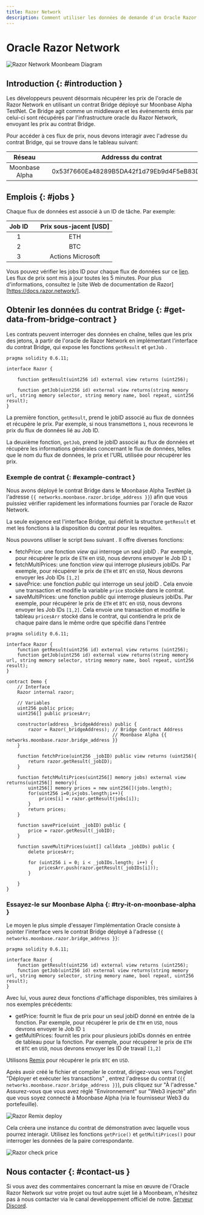 ```yaml
---
title: Razor Network
description: Comment utiliser les données de demande d'un Oracle Razor Network dans votre DApp Ethereum Moonbeam à l'aide de contrats intelligents
---
```

# Oracle Razor Network

![Razor Network Moonbeam Diagram](/images/razor/razor-banner.png)

## Introduction {: #introduction } 

Les développeurs peuvent désormais récupérer les prix de l'oracle de Razor Network en utilisant un contrat Bridge déployé sur Moonbase Alpha TestNet. Ce Bridge agit comme un middleware et les événements émis par celui-ci sont récupérés par l'infrastructure oracle du Razor Network, envoyant les prix au contrat Bridge.

Pour accéder à ces flux de prix, nous devons interagir avec l'adresse du contrat Bridge, qui se trouve dans le tableau suivant:

|     Réseau    | |         Addresss du contrat        |
|:--------------:|-|:------------------------------------------:|
| Moonbase Alpha | | 0x53f7660Ea48289B5DA42f1d79Eb9d4F5eB83D3BE |

## Emplois {: #jobs } 

Chaque flux de données est associé à un ID de tâche. Par exemple:

|    Job ID    | |    Prix sous-jacent [USD]  |
|:------------:|-|:--------------------------:|
|       1      | |            ETH             |
|       2      | |            BTC             |
|       3      | |      Actions Microsoft      |

Vous pouvez vérifier les jobs ID pour chaque flux de données sur ce [lien](https://razorscan.io/#/custom). Les flux de prix sont mis à jour toutes les 5 minutes. Pour plus d'informations, consultez le [site Web de documentation de Razor][https://docs.razor.network/].

## Obtenir les données du contrat Bridge {: #get-data-from-bridge-contract } 

Les contrats peuvent interroger des données en chaîne, telles que les prix des jetons, à partir de l'oracle de Razor Network en implémentant l'interface du contrat Bridge, qui expose les fonctions `getResult` et `getJob` .

```solidity
pragma solidity 0.6.11;

interface Razor {
    
    function getResult(uint256 id) external view returns (uint256);
    
    function getJob(uint256 id) external view returns(string memory url, string memory selector, string memory name, bool repeat, uint256 result);
}
```

La première fonction, `getResult`, prend le jobID  associé au flux de données et récupère le prix. Par exemple, si nous transmettons `1`, nous recevrons le prix du flux de données lié au Job ID.

La deuxième fonction, `getJob`, prend le jobID associé au flux de données et récupère les informations générales concernant le flux de données, telles que le nom du flux de données, le prix et l'URL utilisée pour récupérer les prix.

### Exemple de contrat {: #example-contract } 

Nous avons déployé le contrat Bridge dans le Moonbase Alpha TestNet (à l'adresse `{{ networks.moonbase.razor.bridge_address }}`) afin que vous puissiez vérifier rapidement les informations fournies par l'oracle de Razor Network. 

La seule exigence est l'interface Bridge, qui définit la structure `getResult` et met les fonctions à la disposition du contrat pour les requêtes.


Nous pouvons utiliser le script `Demo` suivant . Il offre diverses fonctions:

 - fetchPrice: une fonction _view_ qui interroge un seul jobID . Par exemple, pour récupérer le prix de `ETH` en `USD`, nous devrons envoyer le Job ID `1`
 - fetchMultiPrices: une fonction _view_ qui interroge plusieurs jobIDs. Par exemple, pour récupérer le prix de `ETH` et `BTC` en `USD`, Nous devrons envoyer les Job IDs `[1,2]`
 - savePrice: une fonction _public_ qui interroge un seul jobID . Cela envoie une transaction et modifie la variable `price` stockée dans le contrat.
 - saveMultiPrices: une fonction _public_ qui interroge plusieurs jobIDs. Par exemple, pour récupérer le prix de `ETH` et `BTC` en `USD`, nous devrons envoyer les Job IDs `[1,2]`. Cela envoie une transaction et modifie le tableau `pricesArr` stocké dans le contrat, qui contiendra le prix de chaque paire dans le même ordre que spécifié dans l'entrée

```solidity
pragma solidity 0.6.11;

interface Razor {
    function getResult(uint256 id) external view returns (uint256);
    function getJob(uint256 id) external view returns(string memory url, string memory selector, string memory name, bool repeat, uint256 result);
}

contract Demo {
    // Interface
    Razor internal razor;
    
    // Variables
    uint256 public price;
    uint256[] public pricesArr;

    constructor(address _bridgeAddress) public {
        razor = Razor(_bridgeAddress); // Bridge Contract Address
                                       // Moonbase Alpha {{ networks.moonbase.razor.bridge_address }}
    }

    function fetchPrice(uint256 _jobID) public view returns (uint256){
        return razor.getResult(_jobID);
    }
    
    function fetchMultiPrices(uint256[] memory jobs) external view returns(uint256[] memory){
        uint256[] memory prices = new uint256[](jobs.length);
        for(uint256 i=0;i<jobs.length;i++){
            prices[i] = razor.getResult(jobs[i]);
        }
        return prices;
    }
    
    function savePrice(uint _jobID) public {
        price = razor.getResult(_jobID);
    }

    function saveMultiPrices(uint[] calldata _jobIDs) public {
        delete pricesArr;
        
        for (uint256 i = 0; i < _jobIDs.length; i++) {
            pricesArr.push(razor.getResult(_jobIDs[i]));
        }

    }
}
```

### Essayez-le sur Moonbase Alpha {: #try-it-on-moonbase-alpha } 

Le moyen le plus simple d'essayer l’implémentation Oracle consiste à pointer l'interface vers le contrat Bridge déployé à l'adresse `{{ networks.moonbase.razor.bridge_address }}`:

```sol
pragma solidity 0.6.11;

interface Razor {
    function getResult(uint256 id) external view returns (uint256);
    function getJob(uint256 id) external view returns(string memory url, string memory selector, string memory name, bool repeat, uint256 result);
}
```

Avec lui, vous aurez deux fonctions d'affichage disponibles, très similaires à nos exemples précédents:

 - getPrice: fournit le flux de prix pour un seul jobID donné en entrée de la fonction. Par exemple, pour récupérer le prix de `ETH` en `USD`,  nous devrons envoyer le Job ID `1`
 - getMultiPrices: fournit les prix pour plusieurs jobIDs donnés en entrée de tableau pour la fonction. Par exemple, pour récupérer le prix de `ETH` et `BTC` en `USD`, nous devrons envoyer les ID de travail `[1,2]`

Utilisons [Remix](/integrations/remix/) pour récupérer le prix `BTC` en `USD`.

Après avoir créé le fichier et compiler le contrat, dirigez-vous vers l'onglet "Déployer et exécuter les transactions" , entrez l'adresse du contrat (`{{ networks.moonbase.razor.bridge_address }}`), puis cliquez sur "À l'adresse." Assurez-vous que vous avez réglé "Environnement" sur "Web3 injecté" afin que vous soyez connecté à Moonbase Alpha (via le fournisseur Web3 du portefeuille). 

![Razor Remix deploy](/images/razor/razor-demo1.png)

Cela créera une instance du contrat de démonstration avec laquelle vous pourrez interagir. Utilisez les fonctions `getPrice()` et `getMultiPrices()` pour interroger les données de la paire correspondante.

![Razor check price](/images/razor/razor-demo2.png)

## Nous contacter {: #contact-us } 
Si vous avez des commentaires concernant la mise en œuvre de l'Oracle Razor Network  sur votre projet ou tout autre sujet lié à Moonbeam, n'hésitez pas à nous contacter via le canal developpement officiel de notre. [Serveur Discord](https://discord.com/invite/PfpUATX).
